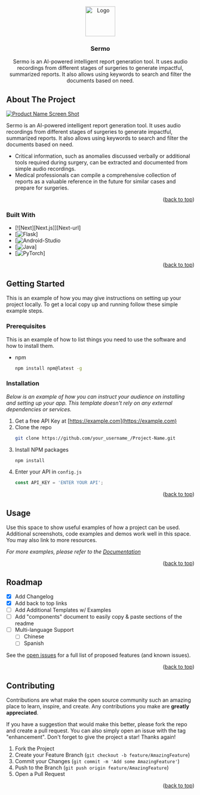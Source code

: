 <a name="readme-top"></a>

<br />
<div align="center">
  <a href="https://github.com/othneildrew/Best-README-Template">
    <img src="images/logo.png" alt="Logo" width="80" height="80">
  </a>

  <h3 align="center">Sermo</h3>

  <p align="center">
    Sermo is an AI-powered intelligent report generation tool. It uses audio recordings from different stages of surgeries to generate impactful, summarized reports. It also allows using keywords to search and filter the documents based on need.
  </p>
</div>



<!-- ABOUT THE PROJECT -->
## About The Project

[![Product Name Screen Shot][product-screenshot]](https://example.com)

Sermo is an AI-powered intelligent report generation tool. It uses audio recordings from different stages of surgeries to generate impactful, summarized reports. It also allows using keywords to search and filter the documents based on need.
*    Critical information, such as anomalies discussed verbally or additional tools required during surgery, can be extracted and documented from simple audio recordings.
*    Medical professionals can compile a comprehensive collection of reports as a valuable reference in the future for similar cases and prepare for surgeries.


<p align="right">(<a href="#readme-top">back to top</a>)</p>



### Built With

* [![Next][Next.js]][Next-url]
* [![Flask][flask]]
* [![Android-Studio][android-studio]
* [![Java][java]]
* [![PyTorch][pytorch]]

<p align="right">(<a href="#readme-top">back to top</a>)</p>



<!-- GETTING STARTED -->
## Getting Started

This is an example of how you may give instructions on setting up your project locally.
To get a local copy up and running follow these simple example steps.

### Prerequisites

This is an example of how to list things you need to use the software and how to install them.
* npm
  ```sh
  npm install npm@latest -g
  ```

### Installation

_Below is an example of how you can instruct your audience on installing and setting up your app. This template doesn't rely on any external dependencies or services._

1. Get a free API Key at [https://example.com](https://example.com)
2. Clone the repo
   ```sh
   git clone https://github.com/your_username_/Project-Name.git
   ```
3. Install NPM packages
   ```sh
   npm install
   ```
4. Enter your API in `config.js`
   ```js
   const API_KEY = 'ENTER YOUR API';
   ```

<p align="right">(<a href="#readme-top">back to top</a>)</p>



<!-- USAGE EXAMPLES -->
## Usage

Use this space to show useful examples of how a project can be used. Additional screenshots, code examples and demos work well in this space. You may also link to more resources.

_For more examples, please refer to the [Documentation](https://example.com)_

<p align="right">(<a href="#readme-top">back to top</a>)</p>



<!-- ROADMAP -->
## Roadmap

- [x] Add Changelog
- [x] Add back to top links
- [ ] Add Additional Templates w/ Examples
- [ ] Add "components" document to easily copy & paste sections of the readme
- [ ] Multi-language Support
    - [ ] Chinese
    - [ ] Spanish

See the [open issues](https://github.com/othneildrew/Best-README-Template/issues) for a full list of proposed features (and known issues).

<p align="right">(<a href="#readme-top">back to top</a>)</p>



<!-- CONTRIBUTING -->
## Contributing

Contributions are what make the open source community such an amazing place to learn, inspire, and create. Any contributions you make are **greatly appreciated**.

If you have a suggestion that would make this better, please fork the repo and create a pull request. You can also simply open an issue with the tag "enhancement".
Don't forget to give the project a star! Thanks again!

1. Fork the Project
2. Create your Feature Branch (`git checkout -b feature/AmazingFeature`)
3. Commit your Changes (`git commit -m 'Add some AmazingFeature'`)
4. Push to the Branch (`git push origin feature/AmazingFeature`)
5. Open a Pull Request

<p align="right">(<a href="#readme-top">back to top</a>)</p>






<!-- MARKDOWN LINKS & IMAGES -->
<!-- https://www.markdownguide.org/basic-syntax/#reference-style-links -->
[product-screenshot]: images/screenshot.png
[flask]: https://img.shields.io/badge/flask-%23000.svg?style=for-the-badge&logo=flask&logoColor=white
[android-studio]: https://img.shields.io/badge/Android%20Studio-3DDC84.svg?style=for-the-badge&logo=android-studio&logoColor=white
[java]: https://img.shields.io/badge/java-%23ED8B00.svg?style=for-the-badge&logo=java&logoColor=white
[pytorch]: https://img.shields.io/badge/PyTorch-%23EE4C2C.svg?style=for-the-badge&logo=PyTorch&logoColor=white
